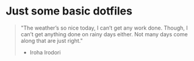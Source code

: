 # Just some basic dotfiles
> "The weather’s so nice today, I can’t get any work done. Though, I can’t get anything done on rainy days either. Not many days come along that are just right."
> - Iroha Irodori
